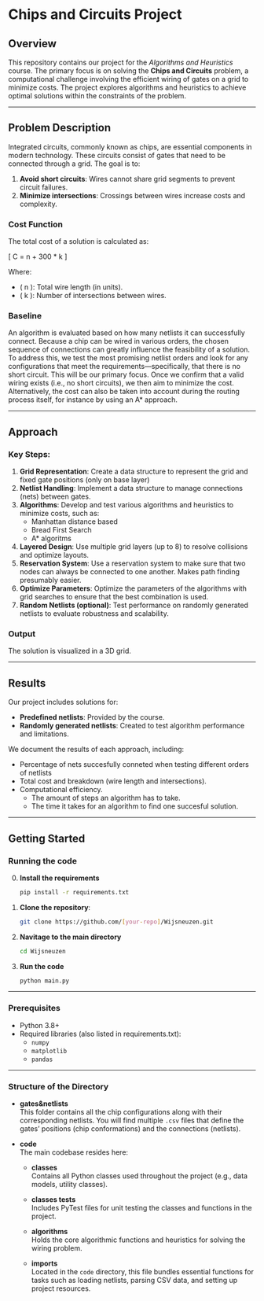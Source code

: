 # Chips and Circuits Project

## Overview
This repository contains our project for the *Algorithms and Heuristics* course. The primary focus is on solving the **Chips and Circuits** problem, a computational challenge involving the efficient wiring of gates on a grid to minimize costs. The project explores algorithms and heuristics to achieve optimal solutions within the constraints of the problem.

---

## Problem Description
Integrated circuits, commonly known as chips, are essential components in modern technology. These circuits consist of gates that need to be connected through a grid. The goal is to:

1. **Avoid short circuits**: Wires cannot share grid segments to prevent circuit failures.
2. **Minimize intersections**: Crossings between wires increase costs and complexity.

### Cost Function
The total cost of a solution is calculated as:

\[
C = n + 300 * k
\]

Where:
- \( n \): Total wire length (in units).
- \( k \): Number of intersections between wires.

### Baseline
An algorithm is evaluated based on how many netlists it can successfully connect. Because a chip can be wired in various orders, the chosen sequence of connections can greatly influence the feasibility of a solution. To address this, we test the most promising netlist orders and look for any configurations that meet the requirements—specifically, that there is no short circuit. This will be our primary focus. Once we confirm that a valid wiring exists (i.e., no short circuits), we then aim to minimize the cost. Alternatively, the cost can also be taken into account during the routing process itself, for instance by using an A* approach.


---

## Approach
### Key Steps:
1. **Grid Representation**: Create a data structure to represent the grid and fixed gate positions (only on base layer)
2. **Netlist Handling**: Implement a data structure to manage connections (nets) between gates.
3. **Algorithms**: Develop and test various algorithms and heuristics to minimize costs, such as:
   - Manhattan distance based
   - Bread First Search
   - A* algoritms
4. **Layered Design**: Use multiple grid layers (up to 8) to resolve collisions and optimize layouts.
5. **Reservation System**: Use a reservation system to make sure that two nodes can always be connected to one another. Makes path finding presumably easier. 
5. **Optimize Parameters**: Optimize the parameters of the algorithms with grid searches to ensure that the best combination is used. 
6. **Random Netlists (optional)**: Test performance on randomly generated netlists to evaluate robustness and scalability.

### Output
The solution is visualized in a 3D grid. 

---

## Results
Our project includes solutions for:
- **Predefined netlists**: Provided by the course.
- **Randomly generated netlists**: Created to test algorithm performance and limitations.

We document the results of each approach, including:
- Percentage of nets succesfully conneted when testing different orders of netlists
- Total cost and breakdown (wire length and intersections).
- Computational efficiency.
   - The amount of steps an algorithm has to take.
   - The time it takes for an algorithm to find one succesful solution.

---

## Getting Started

### Running the code

0. **Install the requirements**
   ```bash
   pip install -r requirements.txt

1. **Clone the repository**:
   ```bash
   git clone https://github.com/[your-repo]/Wijsneuzen.git
2. **Navitage to the main directory**
   ```bash 
   cd Wijsneuzen
3. **Run the code**
   ```bash
   python main.py
---

### Prerequisites
- Python 3.8+
- Required libraries (also listed in requirements.txt):
  - `numpy`
  - `matplotlib`
  - `pandas`

---
### Structure of the Directory

- **gates&netlists**  
  This folder contains all the chip configurations along with their corresponding netlists. You will find multiple `.csv` files that define the gates’ positions (chip conformations) and the connections (netlists).

- **code**  
  The main codebase resides here:
  - **classes**  
    Contains all Python classes used throughout the project (e.g., data models, utility classes).
  - **classes tests**  
    Includes PyTest files for unit testing the classes and functions in the project.
  - **algorithms**  
    Holds the core algorithmic functions and heuristics for solving the wiring problem.

   - **imports**  
   Located in the `code` directory, this file bundles essential functions for tasks such as loading netlists, parsing CSV data, and setting up project resources.
